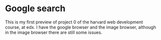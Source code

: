 # Google search
This is my first preview of project 0 of the harvard web development course, at edx.
I have the google browser and the image browser, although in the image browser there are still some issues.
